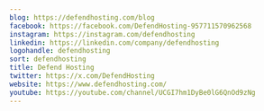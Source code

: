 ```yaml
---
blog: https://defendhosting.com/blog
facebook: https://facebook.com/DefendHosting-957711570962568
instagram: https://instagram.com/defendhosting
linkedin: https://linkedin.com/company/defendhosting
logohandle: defendhosting
sort: defendhosting
title: Defend Hosting
twitter: https://x.com/DefendHosting
website: https://www.defendhosting.com/
youtube: https://youtube.com/channel/UCGI7hm1DyBe0lG6QnOd9zNg
---
```

